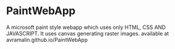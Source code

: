 # PaintWebApp

A microsoft paint style webapp which uses only HTML, CSS AND JAVASCRIPT. It uses canvas generating raster images.
available at avramalin.github.io/PaintWebApp
